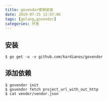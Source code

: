 ```yaml
---
title: govendor使用安装
date: 2019-07-25 12:57:06
tags: [golang,govendor]
categories: 开发
---
```


## 安装 

```shell
$ go get -u -v github.com/kardianos/govendor
```

## 添加依赖 

```shell
$ govendor init
$ govendor fetch project_url_with_out_http 
$ cat vendor/vendor.json
```
